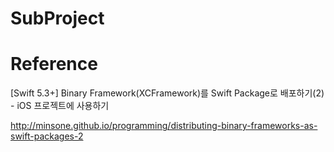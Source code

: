 # SubProject

# Reference 

[Swift 5.3+] Binary Framework(XCFramework)를 Swift Package로 배포하기(2) - iOS 프로젝트에 사용하기

http://minsone.github.io/programming/distributing-binary-frameworks-as-swift-packages-2
